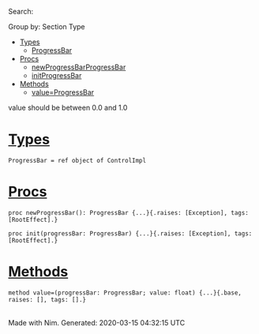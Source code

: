 Search:

Group by: Section Type

-   [Types](#7)
    -   [ProgressBar](#ProgressBar "ProgressBar = ref object of ControlImpl")
-   [Procs](#12)
    -   [newProgressBarProgressBar](#newProgressBar "newProgressBar(): ProgressBar")
    -   [initProgressBar](#init%2CProgressBar "init(progressBar: ProgressBar)")
-   [Methods](#14)
    -   [value=ProgressBar](#value%3D.e%2CProgressBar%2Cfloat "value=(progressBar: ProgressBar; value: float)")

value should be between 0.0 and 1.0

[Types](#7)
===========

    ProgressBar = ref object of ControlImpl

[Procs](#12)
============

    proc newProgressBar(): ProgressBar {...}{.raises: [Exception], tags: [RootEffect].}

    proc init(progressBar: ProgressBar) {...}{.raises: [Exception], tags: [RootEffect].}

[Methods](#14)
==============

    method value=(progressBar: ProgressBar; value: float) {...}{.base, raises: [], tags: [].}

\
 Made with Nim. Generated: 2020-03-15 04:32:15 UTC
